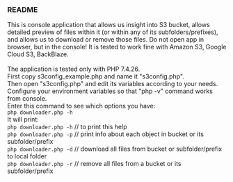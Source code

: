 ### README

This is console application that allows us insight into S3 bucket, allows detailed preview of files within it (or within any of its subfolders/prefixes), and allows us to download or remove those files. Do not open app in browser, but in the console! It is tested to work fine with Amazon S3, Google Cloud S3, BackBlaze.<br>
<br>
The application is tested only with PHP 7.4.26.<br>
First copy s3config_example.php and name it "s3config.php".<br>
Then open "s3config.php" and edit its variables according to your needs.<br>
Configure your environment variables so that "php -v" command works from console.<br>
Enter this command to see which options you have:<br>
`php downloader.php -h`<br>
It will print:<br>
`php downloader.php -h` // to print this help<br>
`php downloader.php -p` // print info about each object in bucket or its subfolder/prefix<br>
`php downloader.php -d` // download all files from bucket or subfolder/prefix to local folder<br>
`php downloader.php -r` // remove all files from a bucket or its subfolder/prefix<br>
